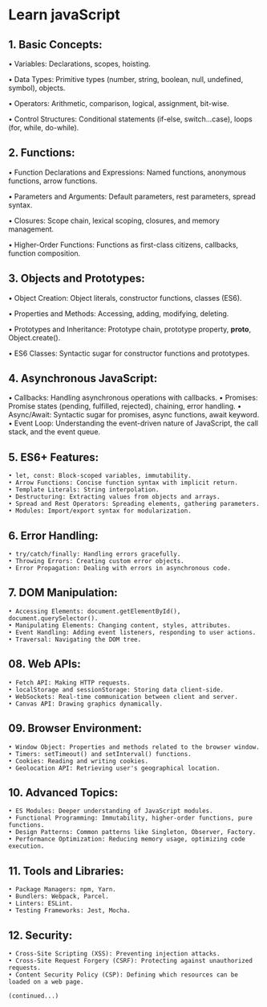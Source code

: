 # Learn javaScript
## 1. Basic Concepts:

   
• Variables: Declarations, scopes, hoisting.

• Data Types: Primitive types (number, string, boolean, null, undefined, symbol), objects.

• Operators: Arithmetic, comparison, logical, assignment, bit-wise.

• Control Structures: Conditional statements (if-else, switch...case), loops (for, while, do-while).
   
## 2. Functions:

• Function Declarations and Expressions: Named functions, anonymous functions, arrow functions.

• Parameters and Arguments: Default parameters, rest parameters, spread syntax.

• Closures: Scope chain, lexical scoping, closures, and memory management.

• Higher-Order Functions: Functions as first-class citizens, callbacks, function composition.


## 3. Objects and Prototypes:

• Object Creation: Object literals, constructor functions, classes (ES6).

• Properties and Methods: Accessing, adding, modifying, deleting.

• Prototypes and Inheritance: Prototype chain, prototype property, __proto__, Object.create().

• ES6 Classes: Syntactic sugar for constructor functions and prototypes.


## 4. Asynchronous JavaScript:
   
• Callbacks: Handling asynchronous operations with callbacks.
• Promises: Promise states (pending, fulfilled, rejected), chaining, error handling.
• Async/Await: Syntactic sugar for promises, async functions, await keyword.
• Event Loop: Understanding the event-driven nature of JavaScript, the call stack, and the event queue.
## 5. ES6+ Features:
    • let, const: Block-scoped variables, immutability.
    • Arrow Functions: Concise function syntax with implicit return.
    • Template Literals: String interpolation.
    • Destructuring: Extracting values from objects and arrays.
    • Spread and Rest Operators: Spreading elements, gathering parameters.
    • Modules: Import/export syntax for modularization.
## 6. Error Handling:
    • try/catch/finally: Handling errors gracefully.
    • Throwing Errors: Creating custom error objects.
    • Error Propagation: Dealing with errors in asynchronous code.


## 7. DOM Manipulation:
    • Accessing Elements: document.getElementById(), document.querySelector().
    • Manipulating Elements: Changing content, styles, attributes.
    • Event Handling: Adding event listeners, responding to user actions.
    • Traversal: Navigating the DOM tree.
## 08. Web APIs:
    • Fetch API: Making HTTP requests.
    • localStorage and sessionStorage: Storing data client-side.
    • WebSockets: Real-time communication between client and server.
    • Canvas API: Drawing graphics dynamically.
## 09. Browser Environment:
    • Window Object: Properties and methods related to the browser window.
    • Timers: setTimeout() and setInterval() functions.
    • Cookies: Reading and writing cookies.
    • Geolocation API: Retrieving user's geographical location.
## 10. Advanced Topics:
    • ES Modules: Deeper understanding of JavaScript modules.
    • Functional Programming: Immutability, higher-order functions, pure functions.
    • Design Patterns: Common patterns like Singleton, Observer, Factory.
    • Performance Optimization: Reducing memory usage, optimizing code execution.
## 11. Tools and Libraries:
    • Package Managers: npm, Yarn.
    • Bundlers: Webpack, Parcel.
    • Linters: ESLint.
    • Testing Frameworks: Jest, Mocha.
## 12. Security:
    • Cross-Site Scripting (XSS): Preventing injection attacks.
    • Cross-Site Request Forgery (CSRF): Protecting against unauthorized requests.
    • Content Security Policy (CSP): Defining which resources can be loaded on a web page.

    (continued...) 
